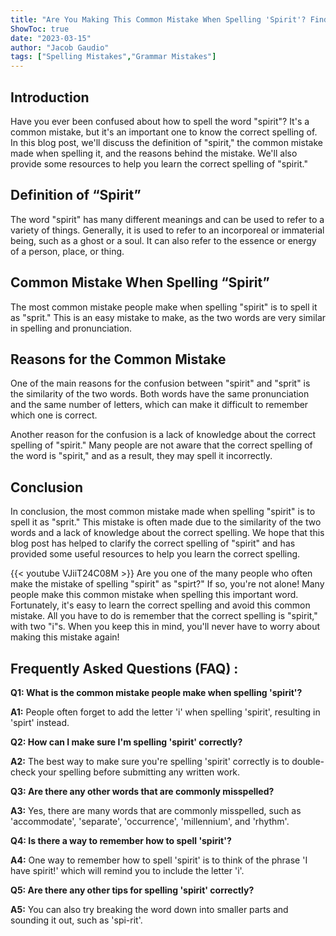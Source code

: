 ```yaml
---
title: "Are You Making This Common Mistake When Spelling 'Spirit'? Find Out Now!"
ShowToc: true 
date: "2023-03-15"
author: "Jacob Gaudio" 
tags: ["Spelling Mistakes","Grammar Mistakes"]
---
```

## Introduction

Have you ever been confused about how to spell the word "spirit"? It's a common mistake, but it's an important one to know the correct spelling of. In this blog post, we'll discuss the definition of "spirit," the common mistake made when spelling it, and the reasons behind the mistake. We'll also provide some resources to help you learn the correct spelling of "spirit." 

## Definition of “Spirit”

The word "spirit" has many different meanings and can be used to refer to a variety of things. Generally, it is used to refer to an incorporeal or immaterial being, such as a ghost or a soul. It can also refer to the essence or energy of a person, place, or thing. 

## Common Mistake When Spelling “Spirit”

The most common mistake people make when spelling "spirit" is to spell it as "sprit." This is an easy mistake to make, as the two words are very similar in spelling and pronunciation. 

## Reasons for the Common Mistake

One of the main reasons for the confusion between "spirit" and "sprit" is the similarity of the two words. Both words have the same pronunciation and the same number of letters, which can make it difficult to remember which one is correct. 

Another reason for the confusion is a lack of knowledge about the correct spelling of "spirit." Many people are not aware that the correct spelling of the word is "spirit," and as a result, they may spell it incorrectly. 

## Conclusion

In conclusion, the most common mistake made when spelling "spirit" is to spell it as "sprit." This mistake is often made due to the similarity of the two words and a lack of knowledge about the correct spelling. We hope that this blog post has helped to clarify the correct spelling of "spirit" and has provided some useful resources to help you learn the correct spelling.

{{< youtube VJiiT24C08M >}} 
Are you one of the many people who often make the mistake of spelling "spirit" as "spirt?" If so, you're not alone! Many people make this common mistake when spelling this important word. Fortunately, it's easy to learn the correct spelling and avoid this common mistake. All you have to do is remember that the correct spelling is "spirit," with two "i"s. When you keep this in mind, you'll never have to worry about making this mistake again!

## Frequently Asked Questions (FAQ) :
**Q1: What is the common mistake people make when spelling 'spirit'?**

**A1:** People often forget to add the letter 'i' when spelling 'spirit', resulting in 'spirt' instead.

**Q2: How can I make sure I'm spelling 'spirit' correctly?**

**A2:** The best way to make sure you're spelling 'spirit' correctly is to double-check your spelling before submitting any written work. 

**Q3: Are there any other words that are commonly misspelled?**

**A3:** Yes, there are many words that are commonly misspelled, such as 'accommodate', 'separate', 'occurrence', 'millennium', and 'rhythm'.

**Q4: Is there a way to remember how to spell 'spirit'?**

**A4:** One way to remember how to spell 'spirit' is to think of the phrase 'I have spirit!' which will remind you to include the letter 'i'.

**Q5: Are there any other tips for spelling 'spirit' correctly?**

**A5:** You can also try breaking the word down into smaller parts and sounding it out, such as 'spi-rit'.





